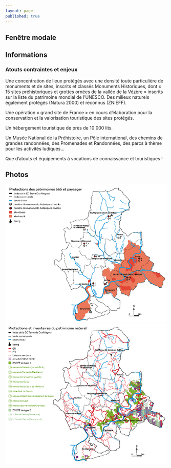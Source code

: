 ```yaml
---
layout: page
published: true
---
```


## Fenêtre modale

## Informations
### Atouts contraintes et enjeux
Une concentration de lieux protégés avec une densité toute particulière de monuments et de sites, inscrits et classés Monuments Historiques, dont « 15 sites préhistoriques et grottes ornées de la vallée de la Vézère » inscrits sur la liste du patrimoine mondial de l’UNESCO.        Des milieux naturels également protégés (Natura 2000) et reconnus (ZNIEFF).   

Une opération « grand site de France » en cours d’élaboration pour la conservation et la valorisation touristique des sites protégés.

Un hébergement touristique de près de 10 000 lits.

Un Musée National de la Préhistoire, un Pôle international, des chemins de grandes randonnées, des Promenades et Randonnées, des parcs à thème pour les activités ludiques...

Que d’atouts  et équipements à vocations de connaissance et touristiques !

## Photos
![Protections des patrimoines bâti et paysager](/data/images/9/atouts/Carte_atout_bat.jpg)
![Protections et inventaires du patrimoine naturel](/data/images/9/atouts/Carte_atout_nat.jpg)